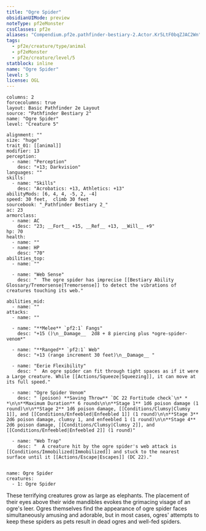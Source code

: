 ```yaml
---
title: "Ogre Spider"
obsidianUIMode: preview
noteType: pf2eMonster
cssClasses: pf2e
aliases: "Compendium.pf2e.pathfinder-bestiary-2.Actor.Kr5LtF0bqZJAC2Wn" 
tags:
  - pf2e/creature/type/animal
  - pf2eMonster
  - pf2e/creature/level/5
statblock: inline
name: "Ogre Spider"
level: 5
license: OGL
---
```


```statblock
columns: 2
forcecolumns: true
layout: Basic Pathfinder 2e Layout
source: "Pathfinder Bestiary 2"
name: "Ogre Spider"
level: "Creature 5"

alignment: ""
size: "huge"
trait_01: [[animal]]
modifier: 13
perception:
  - name: "Perception"
    desc: "+13; Darkvision"
languages: ""
skills:
  - name: "Skills"
    desc: "Acrobatics: +13, Athletics: +13"
abilityMods: [6, 4, 4, -5, 2, -4]
speed: 30 feet,  climb 30 feet
sourcebook: "_Pathfinder Bestiary 2_"
ac: 23
armorclass:
  - name: AC
    desc: "23; __Fort__ +15, __Ref__ +13, __Will__ +9"
hp: 70
health:
  - name: ""
  - name: HP
    desc: "70"
abilities_top:
  - name: ""

  - name: "Web Sense"
    desc: "  The ogre spider has imprecise [[Bestiary Ability Glossary/Tremorsense|Tremorsense]] to detect the vibrations of creatures touching its web."

abilities_mid:
  - name: ""
attacks:
  - name: ""

  - name: "**Melee** `pf2:1` Fangs"
    desc: "+15 ()\n__Damage__  2d8 + 8 piercing plus *ogre-spider-venom*"

  - name: "**Ranged** `pf2:1` Web"
    desc: "+13 (range increment 30 feet)\n__Damage__ "

  - name: "Eerie Flexibility"
    desc: "  An ogre spider can fit through tight spaces as if it were a Large creature. While [[Actions/Squeeze|Squeezing]], it can move at its full speed."

  - name: "Ogre Spider Venom"
    desc: " (poison) **Saving Throw** `DC 22 Fortitude check`\n* * *\n\n**Maximum Duration** 6 rounds\n\n**Stage 1** 1d6 poison damage (1 round)\n\n**Stage 2** 1d6 poison damage, [[Conditions/Clumsy|Clumsy 1]], and [[Conditions/Enfeebled|Enfeebled 1]] (1 round)\n\n**Stage 3** 2d6 poison damage, clumsy 1, and enfeebled 1 (1 round)\n\n**Stage 4** 2d6 poison damage, [[Conditions/Clumsy|Clumsy 2]], and [[Conditions/Enfeebled|Enfeebled 2]] (1 round)"

  - name: "Web Trap"
    desc: "  A creature hit by the ogre spider's web attack is [[Conditions/Immobilized|Immobilized]] and stuck to the nearest surface until it [[Actions/Escape|Escapes]] (DC 22)."
 
```

```encounter-table
name: Ogre Spider
creatures:
  - 1: Ogre Spider
```



These terrifying creatures grow as large as elephants. The placement of their eyes above their wide mandibles evokes the grimacing visage of an ogre's leer. Ogres themselves find the appearance of ogre spider faces simultaneously amusing and adorable, but in most cases, ogres' attempts to keep these spiders as pets result in dead ogres and well-fed spiders.
